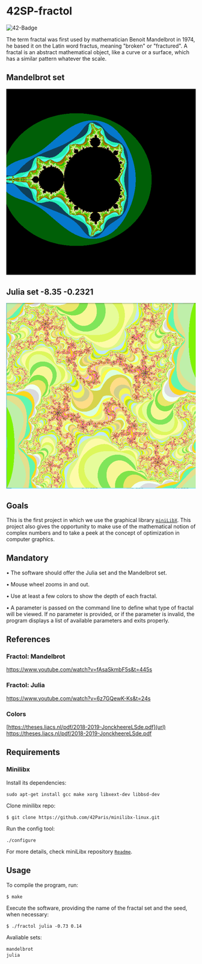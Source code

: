 # 42SP-fractol

![42-Badge](https://img.shields.io/badge/%C3%89cole-42SP-blue)

The term fractal was first used by mathematician Benoit Mandelbrot in 1974,
he based it on the Latin word fractus, meaning "broken" or "fractured".
A fractal is an abstract mathematical object, like a curve or a surface, which has a similar
pattern whatever the scale.

## Mandelbrot set

<img src="https://github.com/SantanaC4/42SP-fractol/blob/main/mandelbrot.png"/>

## Julia set -8.35 -0.2321

<img src="https://github.com/SantanaC4/42SP-fractol/blob/main/julia_-8_35_-0.2321_3.png"/>

## Goals

This is the first project in which we use the graphical library [`miniLibX`](https://github.com/42Paris/minilibx-linux).
This project also gives the opportunity to make use of the mathematical notion of complex numbers and to take a peek at the concept of optimization in computer graphics.


## Mandatory

• The software should offer the Julia set and the Mandelbrot set.

• Mouse wheel zooms in and out.

• Use at least a few colors to show the depth of each fractal.

• A parameter is passed on the command line to define what type of fractal will be
viewed. If no parameter is provided, or if the parameter is invalid, the program
displays a list of available parameters and exits properly.


## References

### Fractol: Mandelbrot

https://www.youtube.com/watch?v=fAsaSkmbF5s&t=445s

### Fractol: Julia
https://www.youtube.com/watch?v=6z7GQewK-Ks&t=24s

### Colors

[https://theses.liacs.nl/pdf/2018-2019-JonckheereLSde.pdf](url)
https://theses.liacs.nl/pdf/2018-2019-JonckheereLSde.pdf

## Requirements

### Minilibx
Install its dependencies:

```
sudo apt-get install gcc make xorg libxext-dev libbsd-dev
```
Clone minilibx repo:
```
$ git clone https://github.com/42Paris/minilibx-linux.git
```
Run the config tool:
```
./configure
```
For more details, check miniLibx repository [`Readme`](https://github.com/42Paris/minilibx-linux).

## Usage

To compile the program, run:

```
$ make
```

Execute the software, providing the name of the fractal set and the seed, when necessary:
```
$ ./fractol julia -0.73 0.14
```
Avaliable sets:
```
mandelbrot
julia


